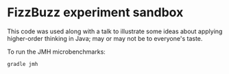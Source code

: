 FizzBuzz experiment sandbox
===========================

This code was used along with a talk to illustrate some ideas about
applying higher-order thinking in Java; may or may not be to everyone's
taste.

To run the JMH microbenchmarks:

    gradle jmh
